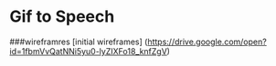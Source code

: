# Gif to Speech 

###wireframres
[initial wireframes] (https://drive.google.com/open?id=1fbmVvQatNNi5yu0-lyZIXFo18_knfZgV)
